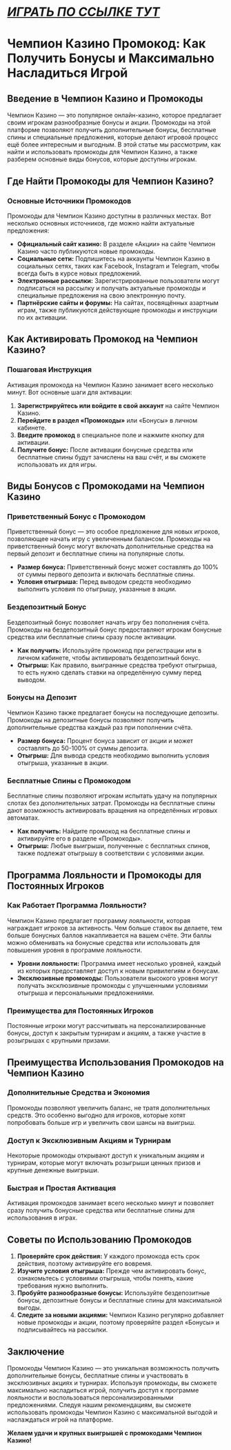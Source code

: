# [***<u>ИГРАТЬ ПО ССЫЛКЕ ТУТ</u>***](https://temon-gter.cfd/go/9n8?p56190p303844p3509t17502)

# Чемпион Казино Промокод: Как Получить Бонусы и Максимально Насладиться Игрой

## Введение в Чемпион Казино и Промокоды

Чемпион Казино — это популярное онлайн-казино, которое предлагает своим игрокам разнообразные бонусы и акции. Промокоды на этой платформе позволяют получить дополнительные бонусы, бесплатные спины и специальные предложения, которые делают игровой процесс ещё более интересным и выгодным. В этой статье мы рассмотрим, как найти и использовать промокоды для Чемпион Казино, а также разберем основные виды бонусов, которые доступны игрокам.

## Где Найти Промокоды для Чемпион Казино?

### Основные Источники Промокодов

Промокоды для Чемпион Казино доступны в различных местах. Вот несколько основных источников, где можно найти актуальные предложения:

* **Официальный сайт казино:** В разделе «Акции» на сайте Чемпион Казино часто публикуются новые промокоды.
* **Социальные сети:** Подпишитесь на аккаунты Чемпион Казино в социальных сетях, таких как Facebook, Instagram и Telegram, чтобы всегда быть в курсе новых предложений.
* **Электронные рассылки:** Зарегистрированные пользователи могут подписаться на рассылку и получать актуальные промокоды и специальные предложения на свою электронную почту.
* **Партнёрские сайты и форумы:** На сайтах, посвящённых азартным играм, также публикуются действующие промокоды и инструкции по их активации.

## Как Активировать Промокод на Чемпион Казино?

### Пошаговая Инструкция

Активация промокода на Чемпион Казино занимает всего несколько минут. Вот основные шаги для активации:

1. **Зарегистрируйтесь или войдите в свой аккаунт** на сайте Чемпион Казино.
2. **Перейдите в раздел «Промокоды»** или «Бонусы» в личном кабинете.
3. **Введите промокод** в специальное поле и нажмите кнопку для активации.
4. **Получите бонус:** После активации бонусные средства или бесплатные спины будут зачислены на ваш счёт, и вы сможете использовать их для игры.

## Виды Бонусов с Промокодами на Чемпион Казино

### Приветственный Бонус с Промокодом

Приветственный бонус — это особое предложение для новых игроков, позволяющее начать игру с увеличенным балансом. Промокоды на приветственный бонус могут включать дополнительные средства на первый депозит и бесплатные спины на популярные слоты.

* **Размер бонуса:** Приветственный бонус может составлять до 100% от суммы первого депозита и включать бесплатные спины.
* **Условия отыгрыша:** Перед выводом средств необходимо выполнить условия по отыгрышу, указанные в акции.

### Бездепозитный Бонус

Бездепозитный бонус позволяет начать игру без пополнения счёта. Промокоды на бездепозитный бонус предоставляют игрокам бонусные средства или бесплатные спины сразу после активации.

* **Как получить:** Используйте промокод при регистрации или в личном кабинете, чтобы активировать бездепозитный бонус.
* **Отыгрыш:** Как правило, выигранные средства требуют отыгрыша, то есть нужно сделать ставки на определённую сумму перед выводом.

### Бонусы на Депозит

Чемпион Казино также предлагает бонусы на последующие депозиты. Промокоды на депозитные бонусы позволяют получить дополнительные средства каждый раз при пополнении счёта.

* **Размер бонуса:** Процент бонуса зависит от акции и может составлять до 50-100% от суммы депозита.
* **Отыгрыш:** Для вывода средств необходимо выполнить условия отыгрыша, указанные в акции.

### Бесплатные Спины с Промокодом

Бесплатные спины позволяют игрокам испытать удачу на популярных слотах без дополнительных затрат. Промокоды на бесплатные спины дают возможность активировать вращения на определённых игровых автоматах.

* **Как получить:** Найдите промокод на бесплатные спины и активируйте его в разделе «Промокоды».
* **Отыгрыш:** Любые выигрыши, полученные с бесплатных спинов, также подлежат отыгрышу в соответствии с условиями акции.

## Программа Лояльности и Промокоды для Постоянных Игроков

### Как Работает Программа Лояльности?

Чемпион Казино предлагает программу лояльности, которая награждает игроков за активность. Чем больше ставок вы делаете, тем больше бонусных баллов накапливается на вашем счёте. Эти баллы можно обменивать на бонусные средства или использовать для повышения уровня в программе лояльности.

* **Уровни лояльности:** Программа имеет несколько уровней, каждый из которых предоставляет доступ к новым привилегиям и бонусам.
* **Эксклюзивные промокоды:** Пользователи высокого уровня могут получать эксклюзивные промокоды с улучшенными условиями отыгрыша и персональными предложениями.

### Преимущества для Постоянных Игроков

Постоянные игроки могут рассчитывать на персонализированные бонусы, доступ к закрытым турнирам и акциям, а также участие в розыгрышах с крупными призами.

## Преимущества Использования Промокодов на Чемпион Казино

### Дополнительные Средства и Экономия

Промокоды позволяют увеличить баланс, не тратя дополнительных средств. Это особенно выгодно для игроков, которые хотят попробовать больше игр и увеличить свои шансы на выигрыш.

### Доступ к Эксклюзивным Акциям и Турнирам

Некоторые промокоды открывают доступ к уникальным акциям и турнирам, которые могут включать розыгрыши ценных призов и крупные денежные выигрыши.

### Быстрая и Простая Активация

Активация промокодов занимает всего несколько минут и позволяет сразу получить бонусные средства или бесплатные спины для использования в играх.

## Советы по Использованию Промокодов

1. **Проверяйте срок действия:** У каждого промокода есть срок действия, поэтому активируйте его вовремя.
2. **Изучите условия отыгрыша:** Прежде чем активировать бонус, ознакомьтесь с условиями отыгрыша, чтобы понять, какие требования нужно выполнить.
3. **Пробуйте разнообразные бонусы:** Используйте бездепозитные бонусы, депозитные бонусы и бесплатные спины для максимальной выгоды.
4. **Следите за новыми акциями:** Чемпион Казино регулярно добавляет новые промокоды и акции, поэтому проверяйте раздел «Бонусы» и подписывайтесь на рассылки.

## Заключение

Промокоды Чемпион Казино — это уникальная возможность получить дополнительные бонусы, бесплатные спины и участвовать в эксклюзивных акциях и турнирах. Используя промокоды, вы сможете максимально насладиться игрой, получить доступ к программе лояльности и воспользоваться персонализированными предложениями. Следуя нашим рекомендациям, вы сможете использовать промокоды Чемпион Казино с максимальной выгодой и наслаждаться игрой на платформе.

**Желаем удачи и крупных выигрышей с промокодами Чемпион Казино!**
